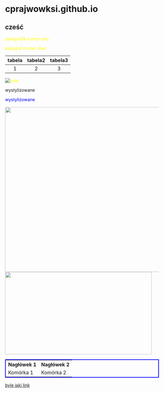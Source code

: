 
# cprajwowksi.github.io
## cześć

paragrafik numer uno 

paragraf numer dwa

|tabela|tabela2|tabela3|
|:---:|:---:|:---:|
|1|2|3|

![pole](IMG_20220611_173228.jpg)

<style type="text/css">

 p {

  color: yellow;

 }

</style>
  <body> 
  <div class="title">wystylizowane</div> 
  <p style="color: blue;">wystylizowane</p> 
  <p style="font-size: 1pt;">Koniec</p> 
  </body>
  
  <img src="/IMG_20220614_104604.jpg" style="width: 960px; height: 540px;" />
  <img src="/IMG_20220614_104604.jpg" style="width: 480px; height: 270px;" />

<table style="border: 2px solid blue;">

 <tr>

  <th>Nagłówek 1</th>

  <th>Nagłówek 2</th>

 </tr>

 <tr>

  <td>Komórka 1</td>

  <td>Komórka 2</td>

 </tr>

</table>

[byle jaki link](https://www.youtube.com/watch?v=dvQJIgjlR3I)
